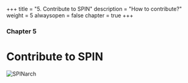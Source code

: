 +++
title = "5. Contribute to SPIN"
description = "How to contribute?"
weight = 5
alwaysopen = false
chapter = true
+++

### Chapter 5

# Contribute to SPIN

![SPINarch](/images/iphone.png?width=20pc&classes=border "SPIN on an iPhone")
